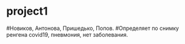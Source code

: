 # project1

#Новиков, Антонова, Пришедько, Попов.
#Определяет по снимку ренгена сovid19, пневмония, нет заболевания.
